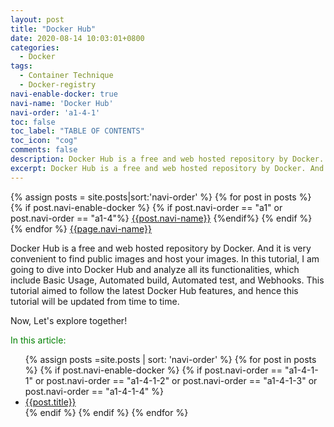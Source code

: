 ```yaml
---
layout: post
title: "Docker Hub"
date: 2020-08-14 10:03:01+0800
categories:
  - Docker
tags:
  - Container Technique
  - Docker-registry
navi-enable-docker: true
navi-name: 'Docker Hub'
navi-order: 'a1-4-1'
toc: false
toc_label: "TABLE OF CONTENTS"
toc_icon: "cog"
comments: false
description: Docker Hub is a free and web hosted repository by Docker. And it is very convenient to find public images and host your images. In this tutorial, I am going to dive into Docker Hub and analyze all its functionalities, which include Basic Usage, Automated build, Automated test, and Webhooks. This tutorial aimed to follow the latest Docker Hub features,  and hence this tutorial will be updated from time to time. 
excerpt: Docker Hub is a free and web hosted repository by Docker. And it is very convenient to find public images and host your images. In this tutorial, I am going to dive into Docker Hub and analyze all its functionalities, which include Basic Usage, Automated build, Automated test, and Webhooks. This tutorial aimed to follow the latest Docker Hub features,  and hence this tutorial will be updated from time to time. 
---
```

<!--navigation bar-->
<div class='navi-link-container'>
  {% assign posts = site.posts|sort:'navi-order' %}
  {% for post in posts %}
    {% if post.navi-enable-docker %}
        {% if post.navi-order == "a1" 
          or post.navi-order == "a1-4"%}
            <a href="{{ site.baseurl }}{{ post.url }}" class='navi-link'>{{post.navi-name}}</a>
        {%endif%}
    {% endif %}
  {% endfor %}
<a class='navi-link' href="">{{page.navi-name}}</a>
</div>
<!--navigation bar-->

Docker Hub is a free and web hosted repository by Docker. And it is very convenient to find public images and host your images. In this tutorial, I am going to dive into Docker Hub and analyze all its functionalities, which include Basic Usage, Automated build, Automated test, and Webhooks. This tutorial aimed to follow the latest Docker Hub features,  and hence this tutorial will be updated from time to time. 

Now, Let's explore together!
<!--items-->
<div>
<span style="color: green;">In this article:</span>
<ul>
  {% assign posts =site.posts | sort: 'navi-order' %}
  {% for post in posts %}
    {% if post.navi-enable-docker %}
      {% if post.navi-order == "a1-4-1-1" or
            post.navi-order == "a1-4-1-2" or
            post.navi-order == "a1-4-1-3" or
            post.navi-order == "a1-4-1-4"
       %}
            <li><a href="{{ site.baseurl }}{{ post.url }}" class="item-link">{{post.title}}</a></li>
      {% endif %}
    {% endif %}
  {% endfor %}
</ul>
</div>
<!--items-->